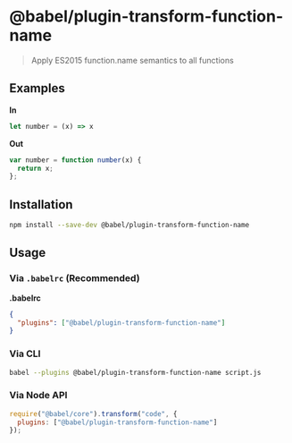 # @babel/plugin-transform-function-name

> Apply ES2015 function.name semantics to all functions

## Examples

**In**

```javascript
let number = (x) => x
```

**Out**

```javascript
var number = function number(x) {
  return x;
};
```

## Installation

```sh
npm install --save-dev @babel/plugin-transform-function-name
```

## Usage

### Via `.babelrc` (Recommended)

**.babelrc**

```json
{
  "plugins": ["@babel/plugin-transform-function-name"]
}
```

### Via CLI

```sh
babel --plugins @babel/plugin-transform-function-name script.js
```

### Via Node API

```javascript
require("@babel/core").transform("code", {
  plugins: ["@babel/plugin-transform-function-name"]
});
```
